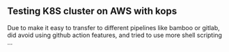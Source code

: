 ## Testing K8S cluster on AWS with kops


Due to make it easy to transfer to different pipelines like bamboo or gitlab, did avoid using github action features, and tried to use more shell scripting ...
